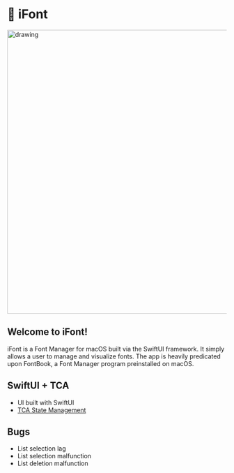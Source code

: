 # 📖 iFont

<img src="https://user-images.githubusercontent.com/76166399/184219090-19e8f70d-8653-4b84-aacf-ead38b40e100.png" alt="drawing" width="650"/>

## Welcome to iFont!
iFont is a Font Manager for macOS built via the SwiftUI framework. It simply allows a user to manage and visualize fonts. The app is heavily predicated upon FontBook, a Font Manager program preinstalled on macOS.


## SwiftUI + TCA
- UI built with SwiftUI 
- [TCA State Management](https://github.com/pointfreeco/swift-composable-architecture) 

## Bugs
- List selection lag
- List selection malfunction 
- List deletion malfunction
